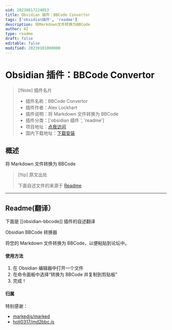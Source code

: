 ```yaml
---
uid: 20230817224053
title: Obsidian 插件：BBCode Convertor
tags: ['obsidian插件', 'readme']
description: 将Markdown文件转换为BBCode
author: AI
type: readme
draft: false
editable: false
modified: 20230101000000
---
```


# Obsidian 插件：BBCode Convertor

> [!Note] 插件名片
> - 插件名称：BBCode Convertor
> - 插件作者：Alex Lockhart
> - 插件说明：将 Markdown 文件转换为 BBCode
> - 插件分类：['obsidian 插件 ', 'readme']
> - 项目地址：[点我访问](https://github.com/salockhart/obsidian-bbcode)
> - 国内下载地址：[下载安装](https://pkmer.cn/products/plugin/pluginMarket/?obsidian-bbcode)

## 概述

将 Markdown 文件转换为 BBCode

> [!tip] 原文出处
>
>下面自述文件的来源于 [Readme](https://ghproxy.net/https://raw.githubusercontent.com/salockhart/obsidian-bbcode/master/README.md)

---

## Readme(翻译）

下面是 [[obsidian-bbcode]] 插件的自述翻译

Obsidian BBCode 转换器

将您的 Markdown 文件转换为 BBCode，以便粘贴到论坛中。

#### 使用方法

1. 在 Obsidian 编辑器中打开一个文件
2. 在命令面板中选择“转换为 BBCode 并复制到剪贴板”
3. 完成！

#### 归属

特别感谢：

- [markedjs/marked](https://github.com/markedjs/marked)
- [holi0317/md2bbc.js](https://github.com/holi0317/md2bbc.js)



